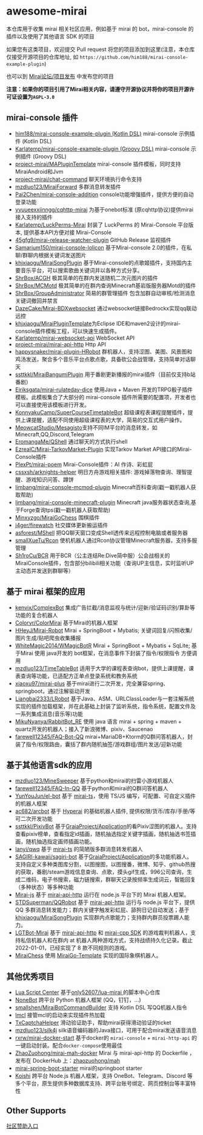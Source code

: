 # awesome-mirai

本仓库用于收集 mirai 相关社区应用，例如基于 mirai 的 bot，mirai-console 的插件以及使用了其他语言 SDK 的项目

如果您有这类项目，欢迎提交 Pull request 将您的项目添加到这里(注意，本仓库仅接受开源项目的仓库地址, 如 `https://github.com/him188/mirai-console-example-plugin`)

也可以到 [Mirai论坛/项目发布](https://mirai.mamoe.net/category/6/) 中发布您的项目

**注意：如果你的项目引用了Mirai相关内容，请遵守开源协议并将你的项目开源许可证设置为`AGPL-3.0`**

## mirai-console 插件
- [him188/mirai-console-example-plugin (Kotlin DSL)](https://github.com/him188/mirai-console-example-plugin) mirai-console 示例插件 (Kotlin DSL)
- [Karlatemp/mirai-console-example-plugin (Groovy DSL)](https://github.com/Karlatemp/mirai-console-example-plugin) mirai-console 示例插件 (Groovy DSL)
- [project-mirai/MAPluginTemplate](https://github.com/project-mirai/MAPluginTemplate) mirai-console 插件模板，同时支持MiraiAndroid和Jvm
- [project-mirai/chat-command](https://github.com/project-mirai/chat-command) 聊天环境执行命令支持
- [mzdluo123/MiraiForward](https://github.com/mzdluo123/MiraiForward) 多群消息转发插件
- [Pai2Chen/mirai-console-addition](https://github.com/Pai2Chen/mirai-console-addition) console功能增强插件，提供方便的自动登录功能
- [yyuueexxiinngg/cqhttp-mirai](https://github.com/yyuueexxiinngg/cqhttp-mirai) 为基于onebot标准 (原cqhttp协议)提供mirai接入支持的插件
- [Karlatemp/LuckPerms-Mirai](https://github.com/Karlatemp/LuckPerms-Mirai) 封装了 LuckPerms 的 Mirai-Console 平台版本, 提供基本API方便对接 Mirai-Console
- [45gfg9/mirai-release-watcher-plugin](https://github.com/45gfg9/mirai-release-watcher-plugin) GitHub Release 监视插件
- [Samarium150/mirai-console-lolicon](https://github.com/Samarium150/mirai-console-lolicon) 基于Mirai-console 2.0的插件，在私聊/群聊内根据关键词发送图片
- [khjxiaogu/MiraiSongPlugin](https://github.com/khjxiaogu/MiraiSongPlugin) 基于Mirai-console的点歌姬插件，支持国内主要音乐平台，可以搜索歌曲关键词并以各种方式分享。  
- [ShrBox/ACGH](https://github.com/ShrBox/ACGH) 极其简单的在群内发送随机二次元图片的插件  
- [ShrBox/MCMotd](https://github.com/ShrBox/MCMotd) 极其简单的在群内查询Minecraft基岩版服务器Motd的插件  
- [ShrBox/GroupAdministrator](https://github.com/ShrBox/GroupAdministrator) 简易的群管理插件 包含加群自动审核/检测消息关键词撤回并禁言  
- [DazeCake/Mirai-BDXwebsocket](https://github.com/DazeCake/Mirai-BDXwebsocket) 通过websocket链接Bedrockx实现qq联动远控 
- [khjxiaogu/MiraiPluginTemplate](https://github.com/khjxiaogu/MiraiPluginTemplate)为Eclipse IDE和maven2设计的mirai-console插件模板工程，可以快速生成插件。
- [Karlatemp/mirai-websocket-api](https://github.com/Karlatemp/mirai-websocket-api) WebSocket API
- [project-mirai/mirai-api-http](https://github.com/project-mirai/mirai-api-http) Http API
- [happysnaker/mirai-plugin-HRobot](https://github.com/happysnaker/mirai-plugin-HRobot) 群机器人，支持涩图、美图、风景图和鸡汤发送，聚合多个音乐平台点歌点歌，具备砍公会战管理，支持简单对话聊天
- [ssttkkl/MiraiBangumiPlugin](https://github.com/ssttkkl/MiraiBangumiPlugin) 用于番剧更新播报的mirai插件（目前仅支持b站番剧）
- [Eiriksgata/mirai-rulateday-dice](https://github.com/Eiriksgata/mirai-rulateday-dice) 使用Java + Maven 开发的TRPG骰子插件模板。此模板集合了大部分的 mirai-console 插件所需要的配置项，开发者也可以直接使用该模板进行开发。
- [KonnyakuCamp/SuperCourseTimetableBot](https://github.com/KonnyakuCamp/SuperCourseTimetableBot) 超级课程表课程提醒插件，提供上课提醒，适配不同使用超级课程表的大学，简易的交互式用户操作。
- [MeowcatStudio/Mesagisto](https://github.com/MeowCat-Studio/mesagisto)支持不同IM平台的消息转发，如Minecraft,QQ,Discord,Telegram
- [EromangaMe/QShell](https://github.com/EromangaMe/QShell) 通过聊天的方式执行shell
- [EzrealC/Mirai-TarkovMarket-Plugin](https://github.com/EzrealC/Mirai-TarkovMarket-Plugin) 实现Tarkov Market API接口的Mirai-Console插件
- [PlexPt/mirai-poem](https://github.com/PlexPt/mirai-poem) Mirai-Console插件：AI 作诗、彩虹屁
- [cssxsh/arknights-helper](https://github.com/cssxsh/arknights-helper) 明日方舟游戏相关插件: 游戏掉落物查询、理智提醒、游戏知识问答、蹲饼
- [limbang/mirai-console-mcmod-plugin](https://github.com/limbang/mirai-console-mcmod-plugin) Minecraft百科查询(戳一戳机器人获取帮助)
- [limbang/mirai-console-minecraft-plugin](https://github.com/limbang/mirai-console-minecraft-plugin) Minecraft java服务器状态查询,基于Forge查询tps(戳一戳机器人获取帮助)
- [Minxyzgo/MiraiGoChess](https://github.com/Minxyzgo/MiraiGoChess) 围棋插件
- [j4ger/firewatch](https://github.com/j4ger/firewatch) 社交媒体更新搬运插件
- [asforest/MShell](https://github.com/asforest/MShell) 把QQ聊天窗口变成Shell透传来远程控制电脑或者服务器
- [smallXueTu/Rcon](https://github.com/smallXueTu/Rcon) 使机机器人通过Rcon协议管理Minecraft服务器，支持多服管理
- [Sh1roCu/BCR](https://github.com/Sh1roCu/BCR) 用于BCR（公主连结Re:Dive简中服）公会战相关的MiraiConsole插件，包含部分bilibili相关功能（查询UP主信息，实时监听UP主动态并发送到群聊等）


## 基于 mirai 框架的应用
- [kenvix/ComplexBot](https://github.com/kenvix/ComplexBot) 集成广告拦截/消息监视与统计/迎新/验证码识别/算卦等功能的复合机器人
- [Coloryr/ColorMirai](https://github.com/Coloryr/ColorMirai) 基于Mirai的机器人框架
- [HHeyJ/Mirai-Robot](https://github.com/HHeyJ/Mirai-Robot) Mirai + SpringBoot + Mybatis; 关键词回复/闪照收集/图片生成/贴吧爬虫收集播报
- [WhiteMagic2014/WMagicBotR](https://github.com/WhiteMagic2014/WMagicBotR) Mirai + SpringBoot + Mybatis + SqLite; 基于Mirai 使用 java开发的 bot框架，在消息事件下封装了指令/权限指令 方便调用
- [mzdluo123/TimeTableBot](https://github.com/mzdluo123/TimeTableBot) 适用于大学的课程表查询bot，提供上课提醒，课表查询等功能，已适配方正单点登录系统和教务系统
- [xiaoxu97/mirai-plus](https://github.com/xiaoxu97/mirai-plus) 基于mirai进行二次开发，完全兼容spring、springboot，通过注解驱动开发
- [Liangbai2333/LRobot](https://github.com/Liangbai2333/LRobot) 基于Java、ASM、URLClassLoader与一套注解系统实现的插件加载框架，并在此基础上封装了监听系统，指令系统，配置文件及一系列集成消息(音乐等)功能
- [MikuNyanya/RabbitBot_RE](https://github.com/MikuNyanya/RabbitBot_RE) 使用 java 语言 mirai + spring + maven + quartz开发的机器人；接入了新浪微博、pixiv、Saucenao
- [farewell12345/FAQ-Bot-QQ](https://github.com/farewell12345/FAQ-Bot-QQ) mirai+MariaDB+Ktorm的Q群问答机器人，封装了指令/权限路由，囊括了群内随机抽签/游戏群组/图片发送/迎新功能

## 基于其他语言sdk的应用
- [mzdluo123/MineSweeper](https://github.com/mzdluo123/MineSweeper) 基于python和mirai的扫雷小游戏机器人
- [farewell12345/FAQ-In-QQ](https://github.com/farewell12345/FAQ-In-QQ) 基于python和mirai的Q群问答机器人
- [YunYouJun/el-bot](https://github.com/YunYouJun/el-bot) 基于 [mirai-ts](https://github.com/YunYouJun/mirai-ts)，使用 TS/JS 编写，可配置、可自定义插件的机器人框架
- [ac682/arcbot](https://github.com/ac682/arcbot) 基于 [Hyperai](https://github.com/theGravityLab/ProjHyperai) 的基础机器人插件, 提供权限/货币/库存/手册/等可二次开发功能
- [ssttkkl/PixivBot](https://github.com/ssttkkl/PixivBot) 基于[GraiaProject/Application](https://github.com/GraiaProject/Application)的看Pixiv涩图的机器人。支持查看pixiv榜单，查看指定id插画，随机抽选指定关键字插画，随机抽选书签插画，随机抽选指定画师插画功能。
- [lanyi/qwq](https://github.com/BSG-75/qwq) 基于 [mirai-ts](https://github.com/YunYouJun/mirai-ts) 的简陋版多群消息转发机器人
- [SAGIRI-kawaii/sagiri-bot](https://github.com/SAGIRI-kawaii/sagiri-bot) 基于[GraiaProject/Application](https://github.com/GraiaProject/Application)的多功能机器人。支持自定义多种类图库分割，以图搜图，以图搜番，微博、知乎、github热搜的获取，番剧/steam游戏信息查询、点歌，摸头gif生成，996公司查询，生成二维码，电子书搜索，磁力链搜索，群聊天记录按频率生成词云，智能回复（多种状态）等多种功能
- [Mirai-js](https://github.com/drinkal/Mirai-js) 基于 [mirai-api-http](https://github.com/project-mirai/mirai-api-http) 运行在 node.js 平台下的 Mirai 机器人框架。
- [STDSuperman/QQRobot](https://github.com/STDSuperman/QQRobot) 基于 [mirai-api-http](https://github.com/project-mirai/mirai-api-http) 运行与 node.js 平台下，提供 QQ 多群消息转发能力；群内关键字触发彩虹屁、舔狗日记自动发送；基于 [khjxiaogu/MiraiSongPlugin](https://github.com/khjxiaogu/MiraiSongPlugin) 实现群内点歌能力；支持群内群员投票踢人能力。
- [LGTBot-Mirai](https://github.com/slontia/lgtbot-mirai) 基于 [mirai-api-http](https://github.com/project-mirai/mirai-api-http) 和 [mirai-cpp SDK](https://github.com/cyanray/mirai-cpp) 的游戏裁判机器人，支持私信机器人和在群内 at 机器人两种游戏方式，支持战绩持久化记录。截止 2022-01-01，已经实现了 8 款不同规则的游戏。
- [MiraiChess](https://github.com/aimerneige/MiraiChess) 使用 [MiraiGo-Template](https://github.com/Logiase/MiraiGo-Template) 实现的国际象棋机器人。

## 其他优秀项目

- [Lua Script Center](https://gitee.com/ooooonly/lua-mirai-project/tree/master/ScriptCenter) 基于[only52607/lua-mirai ](https://github.com/only52607/lua-mirai) 的脚本中心仓库
- [NoneBot](https://github.com/nonebot/nonebot2) 跨平台 Python 机器人框架 (QQ，钉钉，...)
- [smallshen/MiraiBotCommandBuilder](https://github.com/smallshen/MiraiBotCommandBuilder) 支持 Kotlin DSL 写QQ机器人指令
- [lmcl](https://github.com/lc6a/lmcl) 接管mcl的启动来实现插件热加载
- [TxCaptchaHelper](https://github.com/mzdluo123/TxCaptchaHelper) 滑动验证助手，帮助mirai获得滑动验证的ticket
- [mzdluo123/silk4j](https://github.com/mzdluo123/silk4j) silk语音编码器的Java接口，可用于配合mirai发送语音消息
- [rxrw/mirai-docker-start](https://github.com/rxrw/mirai-docker-starter) 基于docker的 `mirai-console` + `mirai-http-api` 的一键启动封装。配合`docker-compose`使用最佳
- [ZhaoZuohong/mirai-mah-docker](https://github.com/ZhaoZuohong/mirai-mah-docker) Mirai 与 mirai-api-http 的 Dockerfile ，发布在 DockerHub 上：[zhaozuohong/mah](https://hub.docker.com/r/zhaozuohong/mah)
- [mirai-spring-boot-starter](https://github.com/mzdluo123/mirai-spring-boot-starter) mirai的springboot starter
- [Koishi](https://github.com/koishijs/koishi) 跨平台 Node.js 机器人框架，支持 OneBot、Telegram、Discord 等多个平台，原生提供多种数据库支持、跨平台账号绑定、网页控制台等丰富特性

## Other Supports
[社区赞助入口](https://github.com/project-mirai/mirai-sponsor)
